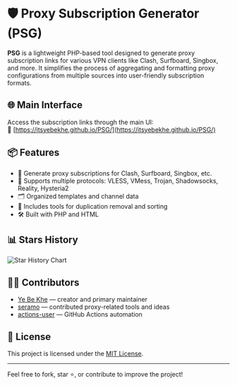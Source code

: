 # 🛡️ Proxy Subscription Generator (PSG)

**PSG** is a lightweight PHP-based tool designed to generate proxy subscription links for various VPN clients like Clash, Surfboard, Singbox, and more. It simplifies the process of aggregating and formatting proxy configurations from multiple sources into user-friendly subscription formats.

## 🌐 Main Interface

Access the subscription links through the main UI:  
🔗 [https://itsyebekhe.github.io/PSG/](https://itsyebekhe.github.io/PSG/)

## 📦 Features

- 🔗 Generate proxy subscriptions for Clash, Surfboard, Singbox, etc.
- 🧩 Supports multiple protocols: VLESS, VMess, Trojan, Shadowsocks, Reality, Hysteria2
- 🗂️ Organized templates and channel data
- 🧪 Includes tools for duplication removal and sorting
- 🛠️ Built with PHP and HTML

## 📊 Stars History

![Star History Chart](https://api.star-history.com/svg?repos=itsyebekhe/PSG&type=Date)

## 🧑‍💻 Contributors

- [Ye Be Khe](https://github.com/itsyebekhe) — creator and primary maintainer  
- [seramo](https://github.com/seramo) — contributed proxy-related tools and ideas  
- [actions-user](https://github.com/actions-user) — GitHub Actions automation

## 📄 License

This project is licensed under the [MIT License](LICENSE).

---

Feel free to fork, star ⭐, or contribute to improve the project!